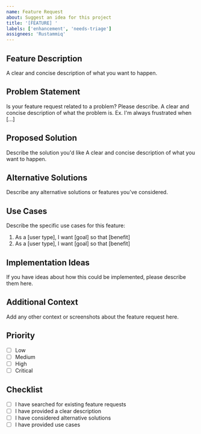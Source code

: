```yaml
---
name: Feature Request
about: Suggest an idea for this project
title: '[FEATURE] '
labels: ['enhancement', 'needs-triage']
assignees: 'Rustammiq'
---
```


## Feature Description
A clear and concise description of what you want to happen.

## Problem Statement
Is your feature request related to a problem? Please describe.
A clear and concise description of what the problem is. Ex. I'm always frustrated when [...]

## Proposed Solution
Describe the solution you'd like
A clear and concise description of what you want to happen.

## Alternative Solutions
Describe any alternative solutions or features you've considered.

## Use Cases
Describe the specific use cases for this feature:
1. As a [user type], I want [goal] so that [benefit]
2. As a [user type], I want [goal] so that [benefit]

## Implementation Ideas
If you have ideas about how this could be implemented, please describe them here.

## Additional Context
Add any other context or screenshots about the feature request here.

## Priority
- [ ] Low
- [ ] Medium
- [ ] High
- [ ] Critical

## Checklist
- [ ] I have searched for existing feature requests
- [ ] I have provided a clear description
- [ ] I have considered alternative solutions
- [ ] I have provided use cases